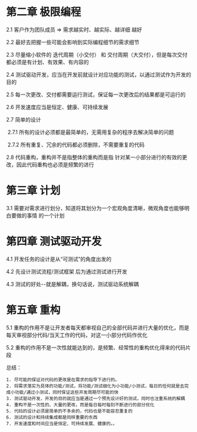 # 第二章  极限编程

2.1 客户作为团队成员 => 需求越实时、越实际、越详细 越好

2.2 最好去把握一些可能会影响到实际编程细节的需求细节

2.3 尽量缩小软件的 迭代周期（小交付） 和 交付周期（大交付），但是每次交付都必须是有计划、有效果、有内容的

2.4 测试驱动开发，应当在开发前就设计对应功能的测试，以通过测试作为开发的目的

2.5 每一次更改、交付都需要运行测试，保证每一次更改后的结果都是可运行的

2.6 开发速度应当是恒定、健康、可持续发展

2.7 简单的设计

​	2.7.1 所有的设计必须都是最简单的，无需用复杂的程序去解决简单的问题

​	2.7.2 所有重复、冗余的代码都必须删除，不需要重复的代码

2.8 代码重构，重构并不是指整体的重构而是指 针对某一小部分进行的有效的更改，因此代码重构也必须是频繁的进行



# 第三章 计划

3.1 需要对需求进行划分，知道将其划分为一个宏观角度清晰，微观角度也能够明白要做的事情 的一个计划



# 第四章 测试驱动开发

4.1 开发任务的设计是从“可测试”的角度出发的

4.2 先设计测试流程/测试框架 后为通过测试进行开发

4.3 测试的好处--就是解耦，换句话说，测试驱动系统解耦



# 第五章 重构

5.1 重构的作用不是让开发者每天都审视自己的全部代码并进行大量的优化，而是每天审视部分代码/当天工作的代码，对这一小部分代码作优化

5.2 重构的作用不是一次性就能达到的，是频繁、经常性的重构优化得来的代码片段



总结：

 	1. 尽可能的保证对代码的更改是在需求的指导下进行的。
 	2. 将需求落实为具体的功能/测试，将功能/测试细化为小功能/小测试，每日的任何就是去完成小功能/通过小测试，同时保证这些开发周期尽可能的快
	3. 测试驱动开发，开发的目的就应当是通过一个预先设计好的测试，同时也注重系统的解耦
	4. 重构不是一次性的、大量的更改，而是每日每时每刻不断进行的部分优化
	5. 代码的设计必须是简单的不多余的，代码也是不能容忍重复的
	6. 测试的设计和持续集成都是同样重要的东西
	7. 开发速度和时间应当是恒定、可持续发展、健康的。。

